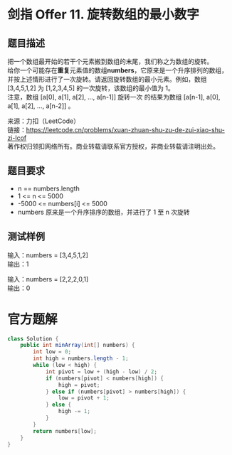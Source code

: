 # 剑指 Offer 11. 旋转数组的最小数字
## 题目描述
把一个数组最开始的若干个元素搬到数组的末尾，我们称之为数组的旋转。<br />
给你一个可能存在**重复**元素值的数组**numbers**，它原来是一个升序排列的数组，并按上述情形进行了一次旋转。请返回旋转数组的最小元素。例如，数组[3,4,5,1,2] 为 [1,2,3,4,5] 的一次旋转，该数组的最小值为 1。<br />
注意，数组 [a[0], a[1], a[2], ..., a[n-1]] 旋转一次 的结果为数组 [a[n-1], a[0], a[1], a[2], ..., a[n-2]] 。<br />

来源：力扣（LeetCode）<br />
链接：https://leetcode.cn/problems/xuan-zhuan-shu-zu-de-zui-xiao-shu-zi-lcof <br />
著作权归领扣网络所有。商业转载请联系官方授权，非商业转载请注明出处。<br />
## 题目要求
- n == numbers.length 
- 1 <= n <= 5000 
- -5000 <= numbers[i] <= 5000 
- numbers 原来是一个升序排序的数组，并进行了 1 至 n 次旋转
## 测试样例
输入：numbers = [3,4,5,1,2] <br />
输出：1 <br />

输入：numbers = [2,2,2,0,1] <br />
输出：0 <br />
# 官方题解
```java
class Solution {
    public int minArray(int[] numbers) {
        int low = 0;
        int high = numbers.length - 1;
        while (low < high) {
            int pivot = low + (high - low) / 2;
            if (numbers[pivot] < numbers[high]) {
                high = pivot;
            } else if (numbers[pivot] > numbers[high]) {
                low = pivot + 1;
            } else {
                high -= 1;
            }
        }
        return numbers[low];
    }
}
```